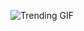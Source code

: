 
<!-- GIF_SECTION -->
![Trending GIF](https://media3.giphy.com/media/v1.Y2lkPThiYjIxNzcyNmx0cGVxdDAwMmtoZXNiM2szcWxiaXFrZTgzejdnM2l2bHVlNXcxeiZlcD12MV9naWZzX3NlYXJjaCZjdD1n/13KrcHexkHQtnG/giphy.gif)
<!-- END_GIF_SECTION -->
